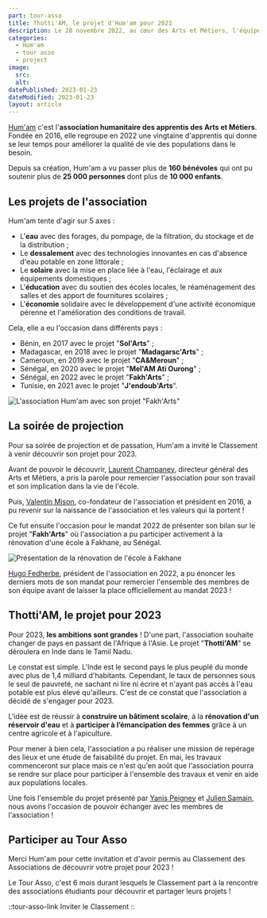 ```yaml
---
part: tour-asso
title: Thotti'AM, le projet d'Hum'am pour 2023 
description: Le 28 novembre 2022, au cœur des Arts et Métiers, l'équipe du Classement a pu se rendre à la projection de passation de l'association Hum'am. Bilan du mandat, mot des anciens et présentation des projets 2023 étaient au programme de cette soirée !
categories:
  - Hum'am
  - tour asso
  - project
image:
  src:
  alt:
datePublished: 2023-01-23
dateModified: 2023-01-23
layout: article
---
```



[Hum'am](/associations/humam) c'est l'**association humanitaire des apprentis des Arts et Métiers**. Fondée en 2016, elle regroupe en 2022 une vingtaine d'apprentis qui donne se leur temps pour améliorer la qualité de vie des populations dans le besoin.

Depuis sa création, Hum'am a vu passer plus de **160 bénévoles** qui ont pu soutenir plus de **25 000 personnes** dont plus de **10 000 enfants**.

## Les projets de l'association

Hum'am tente d'agir sur 5 axes :

- L'**eau** avec des forages, du pompage, de la filtration, du stockage et de la distribution ;
- Le **dessalement** avec des technologies innovantes en cas d'absence d'eau potable en zone littorale ;
- Le **solaire** avec la mise en place liée à l'eau, l'éclairage et aux équipements domestiques ;
- L'**éducation** avec du soutien des écoles locales, le réaménagement des salles et des apport de fournitures scolaires ;
- L'**économie** solidaire avec le développement d'une activité économique pérenne et l'amélioration des conditions de travail.

Cela, elle a eu l'occasion dans différents pays :

- Bénin, en 2017 avec le projet "**Sol'Arts**" ;
- Madagascar, en 2018 avec le projet "**Madagarsc'Arts**" ;
- Cameroun, en 2019 avec le projet "**CA&Meroun**" ;
- Sénégal, en 2020 avec le projet "**Mel'AM Ati Ourong**" ;
- Sénégal, en 2022 avec le projet "**Fakh'Arts**" ;
- Tunisie, en 2021 avec le projet "**J'endoub'Arts**".

![L'association Hum'am avec son projet "Fakh'Arts"](/assets/blog/images/thottiam-le-projet-dhumam-pour-2023/l-association.webp)

## La soirée de projection

Pour sa soirée de projection et de passation, Hum'am a invité le Classement à venir découvrir son projet pour 2023.

Avant de pouvoir le découvrir, [Laurent Champaney](https://www.linkedin.com/in/laurent-champaney-8a0a6022/), directeur général des Arts et Métiers, a pris la parole pour remercier l'association pour son travail et son implication dans la vie de l'école.

<!-- Inclure des photos d'Eva -->

Puis, [Valentin Mison](https://www.linkedin.com/in/valentin-mison-7ba5229b/), co-fondateur de l'association et président en 2016, a pu revenir sur la naissance de l'association et les valeurs qui la portent !

<!-- Inclure des photos d'Eva -->

Ce fut ensuite l'occasion pour le mandat 2022 de présenter son bilan sur le projet "**Fakh'Arts**" où l'association a pu participer activement à la rénovation d'une école à Fakhane, au Sénégal.

![Présentation de la rénovation de l'école à Fakhane](/assets/blog/images/thottiam-le-projet-dhumam-pour-2023/renovation-de-lecole.webp)

[Hugo Fedherbe](https://www.linkedin.com/in/hugo-fedherbe/), président de l'association en 2022, a pu énoncer les derniers mots de son mandat pour remercier l'ensemble des membres de son équipe avant de laisser la place officiellement au mandat 2023 !

## Thotti'AM, le projet pour 2023

Pour 2023, **les ambitions sont grandes** ! D'une part, l'association souhaite changer de pays en passant de l'Afrique à l'Asie. Le projet "**Thotti'AM**" se déroulera en Inde dans le Tamil Nadu.

Le constat est simple. L'Inde est le second pays le plus peuplé du monde avec plus de 1,4 milliard d'habitants. Cependant, le taux de personnes sous le seul de pauvreté, ne sachant ni lire ni écrire et n'ayant pas accès à l'eau potable est plus élevé qu'ailleurs. C'est de ce constat que l'association a décidé de s'engager pour 2023.

L'idée est de réussir à **construire un bâtiment scolaire**, à la **rénovation d'un réservoir d'eau** et à **participer à l’émancipation des femmes** grâce à un centre agricole et à l'apiculture.

Pour mener à bien cela, l'association a pu réaliser une mission de repérage des lieux et une étude de faisabilité du projet. En mai, les travaux commenceront sur place mais ce n'est qu'en août que l'association pourra se rendre sur place pour participer à l'ensemble des travaux et venir en aide aux populations locales.

Une fois l'ensemble du projet présenté par [Yanis Peigney](https://www.linkedin.com/in/yanis-peigney/) et [Julien Samain](https://www.linkedin.com/in/julien-samain/), nous avons l'occasion de pouvoir échanger avec les membres de l'association !

## Participer au Tour Asso

Merci Hum'am pour cette invitation et d'avoir permis au Classement des Associations de découvrir votre projet pour 2023 !

Le Tour Asso, c'est 6 mois durant lesquels le Classement part à la rencontre des associations étudiants pour découvrir et partager leurs projets !

::tour-asso-link
Inviter le Classement
::
